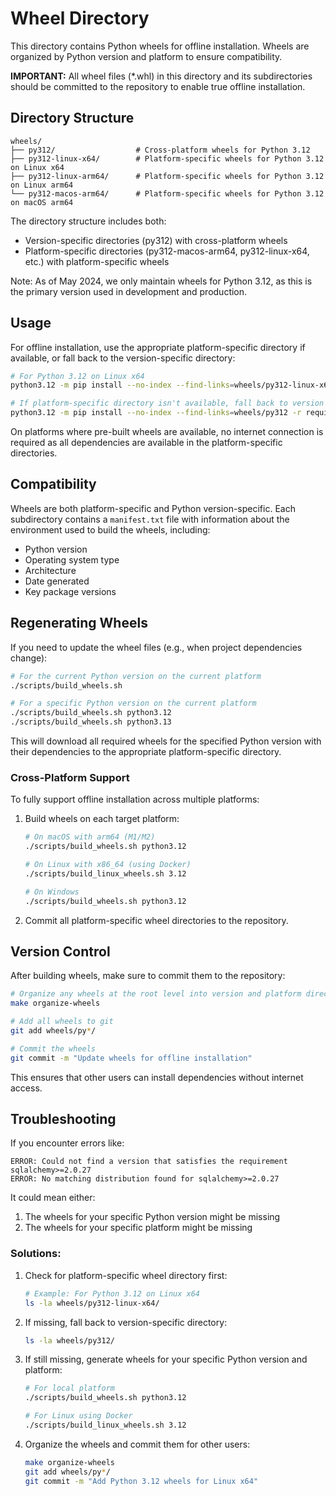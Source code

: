 # Wheel Directory

This directory contains Python wheels for offline installation. Wheels are organized by Python version and platform to ensure compatibility.

**IMPORTANT:** All wheel files (*.whl) in this directory and its subdirectories should be committed to the repository to enable true offline installation.

## Directory Structure

```
wheels/
├── py312/                  # Cross-platform wheels for Python 3.12
├── py312-linux-x64/        # Platform-specific wheels for Python 3.12 on Linux x64
├── py312-linux-arm64/      # Platform-specific wheels for Python 3.12 on Linux arm64
└── py312-macos-arm64/      # Platform-specific wheels for Python 3.12 on macOS arm64
```

The directory structure includes both:
- Version-specific directories (py312) with cross-platform wheels
- Platform-specific directories (py312-macos-arm64, py312-linux-x64, etc.) with platform-specific wheels

Note: As of May 2024, we only maintain wheels for Python 3.12, as this is the primary version used in development and production.

## Usage

For offline installation, use the appropriate platform-specific directory if available, or fall back to the version-specific directory:

```bash
# For Python 3.12 on Linux x64
python3.12 -m pip install --no-index --find-links=wheels/py312-linux-x64 -r requirements.txt

# If platform-specific directory isn't available, fall back to version directory
python3.12 -m pip install --no-index --find-links=wheels/py312 -r requirements.txt
```

On platforms where pre-built wheels are available, no internet connection is required as all dependencies are available in the platform-specific directories.

## Compatibility

Wheels are both platform-specific and Python version-specific. Each subdirectory contains a `manifest.txt` file with information about the environment used to build the wheels, including:

- Python version
- Operating system type
- Architecture
- Date generated
- Key package versions

## Regenerating Wheels

If you need to update the wheel files (e.g., when project dependencies change):

```bash
# For the current Python version on the current platform
./scripts/build_wheels.sh

# For a specific Python version on the current platform
./scripts/build_wheels.sh python3.12
./scripts/build_wheels.sh python3.13
```

This will download all required wheels for the specified Python version with their dependencies to the appropriate platform-specific directory.

### Cross-Platform Support

To fully support offline installation across multiple platforms:

1. Build wheels on each target platform:
   ```bash
   # On macOS with arm64 (M1/M2)
   ./scripts/build_wheels.sh python3.12
   
   # On Linux with x86_64 (using Docker)
   ./scripts/build_linux_wheels.sh 3.12
   
   # On Windows
   ./scripts/build_wheels.sh python3.12
   ```

2. Commit all platform-specific wheel directories to the repository.

## Version Control

After building wheels, make sure to commit them to the repository:

```bash
# Organize any wheels at the root level into version and platform directories
make organize-wheels

# Add all wheels to git
git add wheels/py*/

# Commit the wheels
git commit -m "Update wheels for offline installation"
```

This ensures that other users can install dependencies without internet access.

## Troubleshooting

If you encounter errors like:

```
ERROR: Could not find a version that satisfies the requirement sqlalchemy>=2.0.27
ERROR: No matching distribution found for sqlalchemy>=2.0.27
```

It could mean either:

1. The wheels for your specific Python version might be missing
2. The wheels for your specific platform might be missing

### Solutions:

1. Check for platform-specific wheel directory first:
   ```bash
   # Example: For Python 3.12 on Linux x64
   ls -la wheels/py312-linux-x64/
   ```

2. If missing, fall back to version-specific directory:
   ```bash
   ls -la wheels/py312/
   ```

3. If still missing, generate wheels for your specific Python version and platform:
   ```bash
   # For local platform
   ./scripts/build_wheels.sh python3.12
   
   # For Linux using Docker
   ./scripts/build_linux_wheels.sh 3.12
   ```

4. Organize the wheels and commit them for other users:
   ```bash
   make organize-wheels
   git add wheels/py*/
   git commit -m "Add Python 3.12 wheels for Linux x64"
   ```